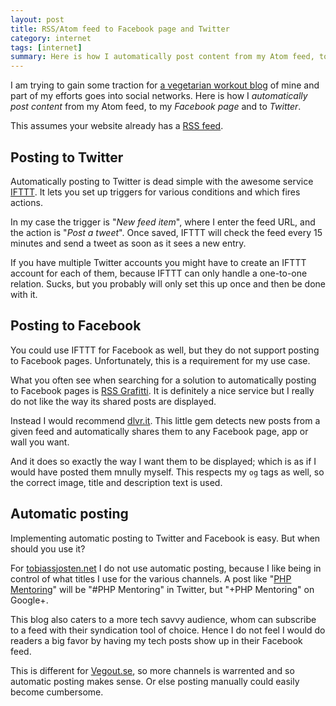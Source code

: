 ```yaml
---
layout: post
title: RSS/Atom feed to Facebook page and Twitter
category: internet
tags: [internet]
summary: Here is how I automatically post content from my Atom feed, to my Facebook page and to Twitter.
---
```

I am trying to gain some traction for [a vegetarian workout blog](http://vvv.vegout.se/) of mine and part of my efforts goes into social networks. Here is how I *automatically post content* from my Atom feed, to my *Facebook page* and to *Twitter*.

This assumes your website already has a [RSS feed](/rss/).

## Posting to Twitter

Automatically posting to Twitter is dead simple with the awesome service [IFTTT](https://ifttt.com/). It lets you set up triggers for various conditions and which fires actions.

In my case the trigger is "*New feed item*", where I enter the feed URL, and the action is "*Post a tweet*". Once saved, IFTTT will check the feed every 15 minutes and send a tweet as soon as it sees a new entry.

If you have multiple Twitter accounts you might have to create an IFTTT account for each of them, because IFTTT can only handle a one-to-one relation. Sucks, but you probably will only set this up once and then be done with it.

## Posting to Facebook

You could use IFTTT for Facebook as well, but they do not support posting to Facebook pages. Unfortunately, this is a requirement for my use case.

What you often see when searching for a solution to automatically posting to Facebook pages is [RSS Grafitti](http://www.rssgraffiti.com/). It is definitely a nice service but I really do not like the way its shared posts are displayed.

Instead I would recommend [dlvr.it](http://dlvr.it/). This little gem detects new posts from a given feed and automatically shares them to any Facebook page, app or wall you want.

And it does so exactly the way I want them to be displayed; which is as if I would have posted them mnully myself. This respects my `og` tags as well, so the correct image, title and description text is used.

## Automatic posting

Implementing automatic posting to Twitter and Facebook is easy. But when should you use it?

For [tobiassjosten.net](http://vvv.tobiassjosten.net/) I do not use automatic posting, because I like being in control of what titles I use for the various channels. A post like "[PHP Mentoring](/php/php-mentoring/)" will be "#PHP Mentoring" in Twitter, but "+PHP Mentoring" on Google+.

This blog also caters to a more tech savvy audience, whom can subscribe to a feed with their syndication tool of choice. Hence I do not feel I would do readers a big favor by having my tech posts show up in their Facebook feed.

This is different for [Vegout.se](http://vvv.vegout.se/), so more channels is warrented and so automatic posting makes sense. Or else posting manually could easily become cumbersome.
